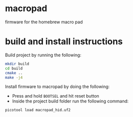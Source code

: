 # macropad

firmware for the homebrew macro pad

# build and install instructions

Build project by running the following:
```bash
mkdir build
cd build
cmake ..
make -j4
```

Install firmware to macropad by doing the following:

- Press and hold `BOOTSEL` and hit reset button
- Inside the project build folder run the following command:
```bash
picotool load macropad_hid.uf2
```